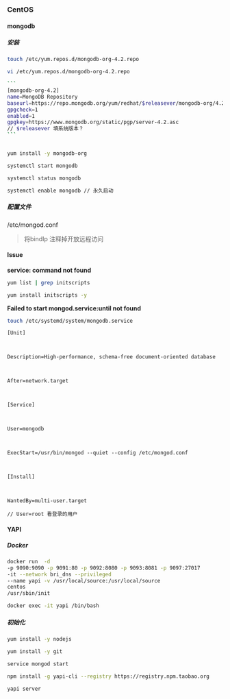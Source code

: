 ### CentOS



#### mongodb

##### 安装

```bash
touch /etc/yum.repos.d/mongodb-org-4.2.repo

vi /etc/yum.repos.d/mongodb-org-4.2.repo

​```
[mongodb-org-4.2]
name=MongoDB Repository
baseurl=https://repo.mongodb.org/yum/redhat/$releasever/mongodb-org/4.2/x86_64/
gpgcheck=1
enabled=1
gpgkey=https://www.mongodb.org/static/pgp/server-4.2.asc
// $releasever 填系统版本？
​```


yum install -y mongodb-org

systemctl start mongodb

systemctl status mongodb

systemctl enable mongodb // 永久启动
```



##### 配置文件

/etc/mongod.conf

> 将bindIp 注释掉开放远程访问





#### Issue

**service: command not found**

```bash
yum list | grep initscripts

yum install initscripts -y
```



**Failed to start mongod.service:until not found**



```bash
touch /etc/systemd/system/mongodb.service
```

```
[Unit]



Description=High-performance, schema-free document-oriented database



After=network.target



[Service]



User=mongodb      



ExecStart=/usr/bin/mongod --quiet --config /etc/mongod.conf



[Install]



WantedBy=multi-user.target

// User=root 看登录的用户
```



#### YAPI

##### Docker

```bash
docker run  -d 
-p 9090:9090 -p 9091:80 -p 9092:8080 -p 9093:8081 -p 9097:27017 
-it --network bri_dns --privileged  
--name yapi -v /usr/local/source:/usr/local/source 
centos 
/usr/sbin/init

docker exec -it yapi /bin/bash
```



##### 初始化

```bash
yum install -y nodejs

yum install -y git

service mongod start

npm install -g yapi-cli --registry https://registry.npm.taobao.org

yapi server 
```

